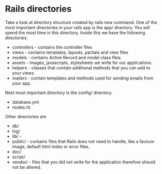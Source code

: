 # Rails directories

Take a look at directory structure created by rails new command.
One of the most important directories in your rails app is the app/ directory. You will spend the most time in this directory.
Inside this we have the following directories:

+ controllers - contains the controller files
+ views - contains templates, layouts, partials and view files
+ models - contains Active Record and model class files.
+ assets - images, javascripts, stylesheets we write for our applications.
+ helpers - classes that contain additional methods that you can add to your views
+ mailers - contain templates and methods used for sending emails from your app.

Next most important directory is the config/ directory.

+ database.yml
+ routes.rb

Other directories are

+ db/
+ log/
+ lib/ -
+ public/ - contains files that Rails does not need to handle, like a favicon image, default html index or error files.
+ doc/
+ script/
+ vendor/ - files that you did not write for the application therefore should not be altered.
